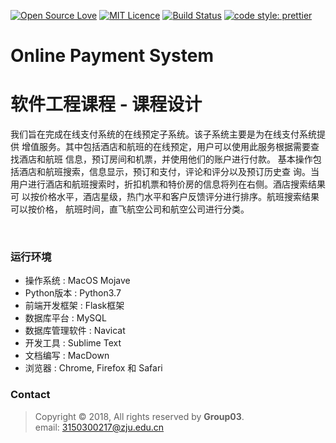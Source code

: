 [![Open Source Love](https://badges.frapsoft.com/os/v2/open-source.svg?v=103)](https://github.com/ellerbrock/open-source-badges/)
[![MIT Licence](https://badges.frapsoft.com/os/mit/mit.svg?v=103)](https://opensource.org/licenses/mit-license.php)
[![Build Status](https://travis-ci.com/AerysNan/ChallengeHub.svg?token=UB5Xzp6dhS72fDX13on9&branch=master)](https://travis-ci.com/AerysNan/ubiquitous-potato)
[![code style: prettier](https://img.shields.io/badge/code_style-prettier-ff69b4.svg?style=flat-square)](https://github.com/prettier/prettier)

# Online Payment System
# 软件工程课程 - 课程设计

我们旨在完成在线支付系统的在线预定子系统。该子系统主要是为在线支付系统提供 增值服务。其中包括酒店和航班的在线预定，用户可以使用此服务根据需要查找酒店和航班 信息，预订房间和机票，并使用他们的账户进行付款。
基本操作包括酒店和航班搜索，信息显示，预订和支付，评论和评分以及预订历史查 询。当用户进行酒店和航班搜索时，折扣机票和特价房的信息将列在右侧。酒店搜索结果可 以按价格水平，酒店星级，热门水平和客户反馈评分进行排序。航班搜索结果可以按价格， 航班时间，直飞航空公司和航空公司进行分类。

<br>


### 运行环境
- 操作系统	: MacOS Mojave
- Python版本 : Python3.7
- 前端开发框架 : Flask框架
- 数据库平台 : MySQL
- 数据库管理软件 : Navicat
- 开发工具 : Sublime Text
- 文档编写 : MacDown
- 浏览器 	: Chrome, Firefox 和 Safari  


### Contact

> Copyright ©️ 2018, All rights reserved by **Group03**. <br>
> email: [3150300217@zju.edu.cn](mailto:3150300217@zju.edu.cn) 